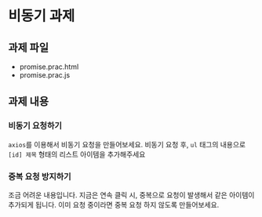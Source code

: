 # 비동기 과제

## 과제 파일

- promise.prac.html
- promise.prac.js

## 과제 내용

### 비동기 요청하기

`axios`를 이용해서 비동기 요청을 만들어보세요. 비동기 요청 후, `ul` 태그의 내용으로 `[id] 제목` 형태의 리스트 아이템을 추가해주세요

### 중복 요청 방지하기

조금 어려운 내용입니다. 지금은 연속 클릭 시, 중복으로 요청이 발생해서 같은 아이템이 추가되게 됩니다. 이미 요청 중이라면 중복 요청 하지 않도록 만들어보세요.
